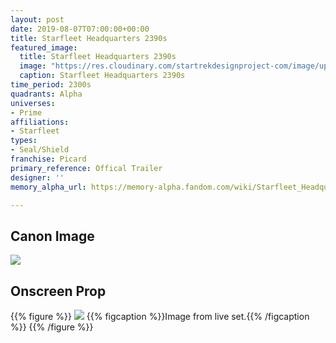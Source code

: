 ```yaml
---
layout: post
date: 2019-08-07T07:00:00+00:00
title: Starfleet Headquarters 2390s
featured_image:
  title: Starfleet Headquarters 2390s
  image: "https://res.cloudinary.com/startrekdesignproject-com/image/upload/v1565242451/StarfleetHeadquarters2390s.png"
  caption: Starfleet Headquarters 2390s
time_period: 2300s
quadrants: Alpha
universes:
- Prime
affiliations:
- Starfleet
types:
- Seal/Shield
franchise: Picard
primary_reference: Offical Trailer
designer: ''
memory_alpha_url: https://memory-alpha.fandom.com/wiki/Starfleet_Headquarters

---
```

## Canon Image

![](https://res.cloudinary.com/startrekdesignproject-com/image/upload/v1565242451/eadquarters2390s1.jpg)

## Onscreen Prop

{{% figure %}}
![](https://res.cloudinary.com/startrekdesignproject-com/image/upload/v1565242451/StarfleetHeadquarters2390s_SetPhoto.jpg) {{% figcaption %}}Image from live set.{{% /figcaption %}} {{% /figure %}}
